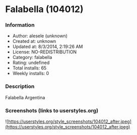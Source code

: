 # Falabella (104012)

### Information
- Author: alesele (unknown)
- Created at: unknown
- Updated at: 8/3/2014, 2:19:26 AM
- License: NO-REDISTRIBUTION
- Category: falabella
- Rating: undefined
- Total installs: 65
- Weekly installs: 0


### Description
Falabella Argentina


### Screenshots (links to userstyles.org)
![https://userstyles.org/style_screenshots/104012_after.jpeg](https://userstyles.org/style_screenshots/104012_after.jpeg)


